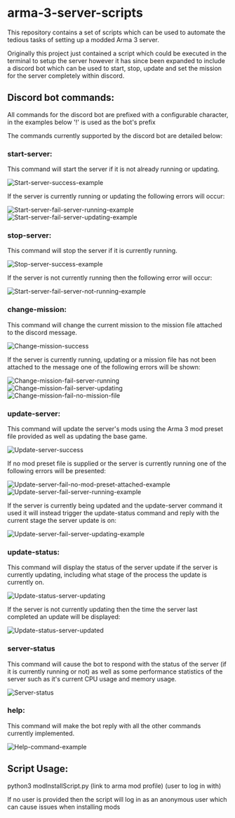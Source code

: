 # arma-3-server-scripts
This repository contains a set of scripts which can be used to automate the tedious tasks of setting up a modded Arma 3 server.

Originally this project just contained a script which could be executed in the terminal to setup the server however it has since been expanded to include a discord bot which can be used to start, stop, update and set the mission for the server completely within discord.

## Discord bot commands:
All commands for the discord bot are prefixed with a configurable character, in the examples below '!' is used as the bot's prefix

The commands currently supported by the discord bot are detailed below:

### start-server:
This command will start the server if it is not already running or updating.

![Start-server-success-example](/readme-images/start-server-command-success.png)

If the server is currently running or updating the following errors will occur:

![Start-server-fail-server-running-example](/readme-images/start-server-command-fail-server-running.png)
![Start-server-fail-server-updating-example](/readme-images/start-server-command-fail-server-updating.png)

### stop-server:
This command will stop the server if it is currently running.

![Stop-server-success-example](/readme-images/stop-server-command-success.png)

If the server is not currently running then the following error will occur:

![Start-server-fail-server-not-running-example](/readme-images/stop-server-command-fail-server-not-running.png)

### change-mission:
This command will change the current mission to the mission file attached to the discord message.

![Change-mission-success](/readme-images/change-mission-command-success.png)

If the server is currently running, updating or a mission file has not been attached to the message one of the following errors will be shown:

![Change-mission-fail-server-running](/readme-images/change-mission-command-fail-server-running.png)
![Change-mission-fail-server-updating](/readme-images/change-mission-command-fail-server-updating.png)
![Change-mission-fail-no-mission-file](/readme-images/change-mission-command-fail-no-mission-file.png)

### update-server:
This command will update the server's mods using the Arma 3 mod preset file provided as well as updating the base game.

![Update-server-success](/readme-images/update-server-command-success.png)

If no mod preset file is supplied or the server is currently running one of the following errors will be presented:

![Update-server-fail-no-mod-preset-attached-example](/readme-images/update-server-command-fail-no-mod-preset-attached.png)
![Update-server-fail-server-running-example](/readme-images/update-server-command-fail-server-currently-running.png)

If the server is currently being updated and the update-server command it used it will instead trigger the update-status command and reply with the current stage the server update is on:

![Update-server-fail-server-updating-example](/readme-images/update-server-command-fail-server-currently-updating.png)

### update-status:
This command will display the status of the server update if the server is currently updating, including what stage of the process the update is currently on.

![Update-status-server-updating](/readme-images/update-status-command-server-updating.png)

If the server is not currently updating then the time the server last completed an update will be displayed:

![Update-status-server-updated](/readme-images/update-status-command-server-updated.png)

### server-status
This command will cause the bot to respond with the status of the server (if it is currently running or not) as well as some performance statistics of the server such as it's current CPU usage and memory usage.

![Server-status](/readme-images/server-status-command.png)

### help:
This command will make the bot reply with all the other commands currently implemented.

![Help-command-example](/readme-images/help-command.png)

## Script Usage:
python3 modInstallScript.py (link to arma mod profile) (user to log in with)

If no user is provided then the script will log in as an anonymous user which can cause issues when installing mods